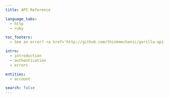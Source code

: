 ```yaml
---
title: API Reference

language_tabs:
  - http
  - ruby

toc_footers:
  - See an error? <a href='http://github.com/thinkmechanic/gorilla-api-docs'>Send a pull request.</a>

intro:
  - introduction
  - authentication
  - errors

entities:
  - account

search: false
---
```

